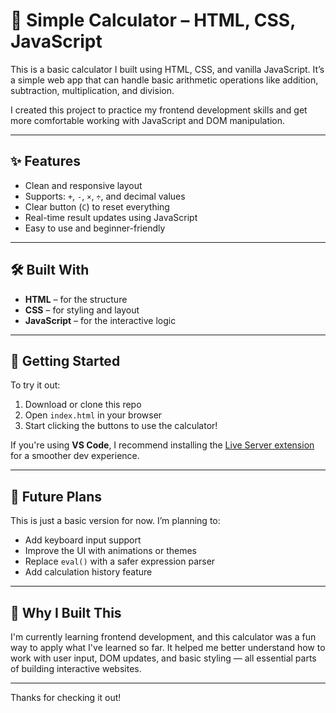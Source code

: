 # 🔢 Simple Calculator – HTML, CSS, JavaScript

This is a basic calculator I built using HTML, CSS, and vanilla JavaScript. It’s a simple web app that can handle basic arithmetic operations like addition, subtraction, multiplication, and division.

I created this project to practice my frontend development skills and get more comfortable working with JavaScript and DOM manipulation.

---

## ✨ Features

- Clean and responsive layout
- Supports: `+`, `-`, `×`, `÷`, and decimal values
- Clear button (`C`) to reset everything
- Real-time result updates using JavaScript
- Easy to use and beginner-friendly

---

## 🛠 Built With

- **HTML** – for the structure
- **CSS** – for styling and layout
- **JavaScript** – for the interactive logic

---

## 🚀 Getting Started

To try it out:

1. Download or clone this repo
2. Open `index.html` in your browser
3. Start clicking the buttons to use the calculator!

If you're using **VS Code**, I recommend installing the [Live Server extension](https://marketplace.visualstudio.com/items?itemName=ritwickdey.LiveServer) for a smoother dev experience.

---

## 📌 Future Plans

This is just a basic version for now. I’m planning to:

- Add keyboard input support
- Improve the UI with animations or themes
- Replace `eval()` with a safer expression parser
- Add calculation history feature

---

## 🙌 Why I Built This

I'm currently learning frontend development, and this calculator was a fun way to apply what I've learned so far. It helped me better understand how to work with user input, DOM updates, and basic styling — all essential parts of building interactive websites.

---

Thanks for checking it out!
